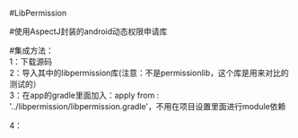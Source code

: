 #LibPermission

#使用AspectJ封装的android动态权限申请库

#集成方法：<br/>
  1：下载源码<br/>
  2：导入其中的libpermission库(注意：不是permissionlib，这个库是用来对比的测试的）<br/>
  3：在app的gradle里面加入：apply from : '../libpermission/libpermission.gradle'，不用在项目设置里面进行module依赖<br/>
	
  4：
